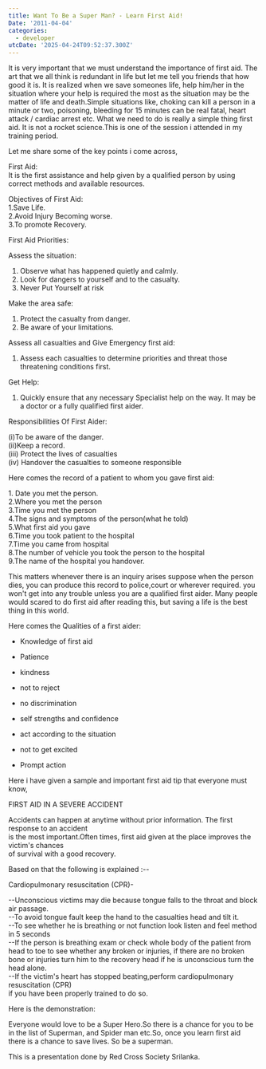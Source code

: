 ```yaml
---
title: Want To Be a Super Man? - Learn First Aid!
Date: '2011-04-04'
categories:
  - developer
utcDate: '2025-04-24T09:52:37.300Z'
---
```


It is very important that we must understand the importance of first aid. The art that we all think is redundant in life but let me tell you friends that how good it is. It is realized when we save someones life, help him/her in the situation where your help is required the most as the situation may be the matter of life and death.Simple situations like, choking can kill a person in a minute or two, poisoning, bleeding for 15 minutes can be real fatal, heart attack / cardiac arrest etc. What we need to do is really a simple thing first aid. It is not a rocket science.This is one of the session i attended in my training period.  
  
Let me share some of the key points i come across,  
  
First Aid:  
It is the first assistance and help given by a qualified person by using correct methods and available resources.  
  
Objectives of First Aid:  
1.Save Life.  
2.Avoid Injury Becoming worse.  
3.To promote Recovery.  
  
First Aid Priorities:  
  
Assess the situation:  

1. Observe what has happened quietly and calmly.
2. Look for dangers to yourself and to the casualty.
3. Never Put Yourself at risk

Make the area safe:  

1. Protect the casualty from danger.
2. Be aware of your limitations.

Assess all casualties and Give Emergency first aid:  

1. Assess each casualties to determine priorities and threat those threatening conditions first.

Get Help:  

1. Quickly ensure that any necessary Specialist help on the way. It may be a doctor or a fully qualified first aider.

  
Responsibilities Of First Aider:  
  
(i)To be aware of the danger.  
(ii)Keep a record.  
(iii) Protect the lives of casualties  
(iv) Handover the casualties to someone responsible  
  
Here comes the record of a patient to whom you gave first aid:  
  
1\. Date you met the person.  
2.Where you met the person  
3.Time you met the person  
4.The signs and symptoms of the person(what he told)  
5.What first aid you gave  
6.Time you took patient to the hospital  
7.Time you came from hospital  
8.The number of vehicle you took the person to the hospital  
9.The name of the hospital you handover.  
  
This matters whenever there is an inquiry arises suppose when the person dies, you can produce this record to police,court or wherever required. you won't get into any trouble unless you are a qualified first aider. Many people would scared to do first aid after reading this, but saving a life is the best thing in this world.  
  
Here comes the Qualities of a first aider:  
  

- Knowledge of first aid
- Patience
- kindness
- not to reject
- no discrimination  
    
- self strengths and confidence
- act according to the situation
- not to get excited
- Prompt action

  
Here i have given a sample and important first aid tip that everyone must know,  
  
FIRST AID IN A SEVERE ACCIDENT  
  
Accidents can happen at anytime without prior information. The first response to an accident  
is the most important.Often times, first aid given at the place improves the victim's chances  
of survival with a good recovery.  
  
Based on that the following is explained :-- 
  
Cardiopulmonary resuscitation (CPR)- 
  
\--Unconscious victims may die because tongue falls to the throat and block air passage.  
\--To avoid tongue fault keep the hand to the casualties head and tilt it.  
\--To see whether he is breathing or not function look listen and feel method in 5 seconds  
\--If the person is breathing exam or check whole body of the patient from head to toe to see whether any broken or injuries, if there are no broken bone or injuries turn him to the recovery head if he is unconscious turn the head alone.  
\--If the victim's heart has stopped beating,perform cardiopulmonary resuscitation (CPR)  
if you have been properly trained to do so.  
  
  
Here is the demonstration:  
  
  
  
  
Everyone would love to be a Super Hero.So there is a chance for you to be in the list of Superman, and Spider man etc.So, once you learn first aid there is a chance to save lives. So be a superman.  
  
This is a presentation done by Red Cross Society Srilanka.
